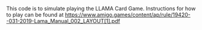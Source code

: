 This code is to simulate playing the LLAMA Card Game. Instructions for how to play can be found at https://www.amigo.games/content/ap/rule/19420--031-2019-Lama_Manual_002_LAYOUT[1].pdf


